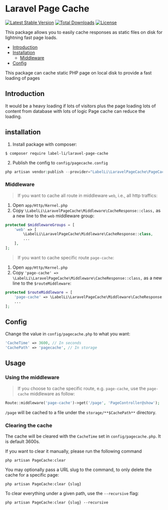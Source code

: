 # Laravel Page Cache
[![Latest Stable Version][ico-version]][link-packagist]
[![Total Downloads][ico-downloads]][link-downloads]
[![License][ico-license]](LICENSE.txt)

This package allows you to easily cache responses as static files on disk for lightning fast page loads.

- [Introduction](#introduction)
- [Installation](#installation)
    - [Middleware](#middleware)
- [Config](#config)

This package can cache static PHP page on local disk to provide a fast loading of pages

## Introduction
It would be a heavy loading if lots of visitors plus the page loading lots of content from database with lots of logic
Page cache can reduce the loading.

## installation
1) Install package with composer:
```
$ composer require label-li/laravel-page-cache
```

2) Publish the config to `config/pagecache.config`
```php
php artisan vendor:publish --provider="LabelLi\LaravelPageCache\PageCacheServiceProvider"
```

### Middleware
> If you want to cache all route in middleware `web`, i.e., all http traffics:
1) Open `app/Http/Kernel.php`
2) Copy `\LabelLi\LaravelPageCache\Middleware\CacheResponse::class,` as a new line to the `web` middleware group:

```php
protected $middlewareGroups = [
    'web' => [
        \LabelLi\LaravelPageCache\Middleware\CacheResponse::class,
        ...
    ],
];
```

> If you want to cache specific route `page-cache`:
1) Open `app/Http/Kernel.php`
2) Copy `'page-cache' => \LabelLi\LaravelPageCache\Middleware\CacheResponse::class,` as a new line to the `$routeMiddleware`:

```php
protected $routeMiddleware = [
    'page-cache' => \LabelLi\LaravelPageCache\Middleware\CacheResponse::class,
    ...
];
```

## Config
Change the value in `config/pagecache.php` to what you want:
```php
'CacheTime' => 3600, // In seconds
'CachePath' => 'pagecache', // In storage
```


## Usage

### Using the middleware

> If you choose to cache specific route, e.g. `page-cache`, use the `page-cache` middleware as follow:

```php
Route::middleware('page-cache')->get('/page', 'PageController@show');
```

`/page` will be cached to a file under the `storage/**$CachePath**` directory.


### Clearing the cache

The cache will be cleared with the `CacheTime` set in `config/pagecache.php`.
It is default 3600s.

If you want to clear it manually, please run the following command

```
php artisan PageCache:clear
```

You may optionally pass a URL slug to the command, to only delete the cache for a specific page:

```
php artisan PageCache:clear {slug}
```

To clear everything under a given path, use the `--recursive` flag:

```
php artisan PageCache:clear {slug} --recursive
```


[ico-downloads]: https://poser.pugx.org/label-li/laravel-page-cache/downloads
[ico-license]: https://poser.pugx.org/label-li/laravel-page-cache/license
[ico-version]: https://poser.pugx.org/label-li/laravel-page-cache/v/stable

[link-downloads]: https://packagist.org/packages/label-li/laravel-page-cache
[link-packagist]: https://packagist.org/packages/label-li/laravel-page-cache